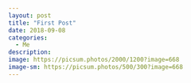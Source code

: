 ```yaml
---
layout: post
title: "First Post"
date: 2018-09-08
categories:
  - Me
description:
image: https://picsum.photos/2000/1200?image=668
image-sm: https://picsum.photos/500/300?image=668
---
```


